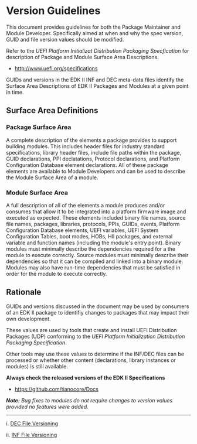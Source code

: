 # Version Guidelines

This document provides guidelines for both the Package Maintainer and Module 
Developer. Specifically aimed at when and why the spec version, GUID and file
version values should be modified.

Refer to the *UEFI Platform Initializat Distribution Packaging Specfication*
for description of Package and Module Surface Area Descriptions.

* http://www.uefi.org/specifications


GUIDs and versions in the EDK II INF and DEC meta-data files identify the 
Surface Area Descriptions of EDK II Packages and Modules at a given point in
time.

## Surface Area Definitions

### Package Surface Area

A complete description of the elements a package provides to support building
modules. This includes header files for industry standard specifications, 
library header files, include file paths within the package, GUID declarations, 
PPI declatations, Protocol declarations, and Platform Configuration Database 
element declarations. All of these package elements are available to Module 
Developers and can be used to describe the Module Surface Area of a module.

### Module Surface Area

A full description of all of the elements a module produces and/or consumes 
that allow it to be integrated into a platform firmware image and executed as 
expected. These elements included binary file names, source file names, 
packages, libraries, protocols, PPIs, GUIDs, events, Platform Configuration
Database elements, UEFI variables, UEFI System Configuration Tables, boot 
modes, HOBs, HII packages, and external variable and function names 
(including the module's entry point). Binary modules must minimally describe
the dependencies required for a the module to execute correctly. Source
modules must minimally describe their dependencies so that it can be compiled
and linked into a binary module. Modules may also have run-time dependencies 
that must be satisfied in order for the module to execute correctly.

## Rationale

GUIDs and versions discussed in the document may be used by consumers of an 
EDK II package to identifiy changes to packages that may impact their own 
development.

These values are used by tools that create and install UEFI Distribution 
Packages (UDP) conforming to the *UEFI Platform Initialization Distribution 
Packaging Specification*.

Other tools may use these values to determine if the INF/DEC files can be 
processed or whether other content (declarations, library instances or 
modules) is still available.

**Always check the released versions of the EDK II Specifications**
* https://github.com/tianocore/Docs

***Note:*** *Bug fixes to modules do not require changes to version values
provided no features were added.*


---

i. [DEC File Versioning](edk2_dec_files.md)
 
ii. [INF File Versioning](edk2_inf_files.md)


